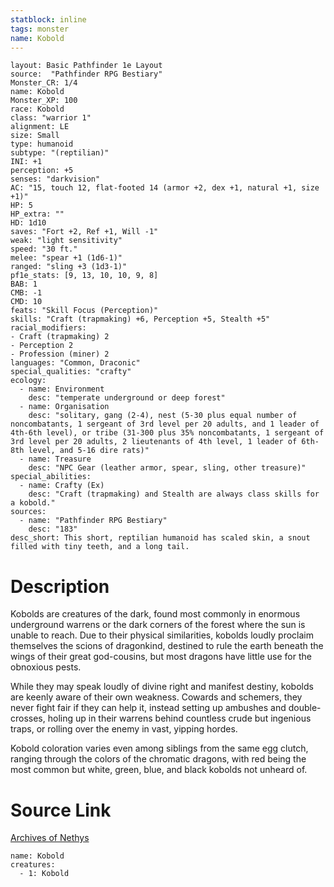 ```yaml
---
statblock: inline
tags: monster
name: Kobold
---
```

```statblock
layout: Basic Pathfinder 1e Layout
source:  "Pathfinder RPG Bestiary"
Monster_CR: 1/4
name: Kobold
Monster_XP: 100
race: Kobold
class: "warrior 1"
alignment: LE
size: Small
type: humanoid
subtype: "(reptilian)"
INI: +1
perception: +5
senses: "darkvision"
AC: "15, touch 12, flat-footed 14 (armor +2, dex +1, natural +1, size +1)"
HP: 5
HP_extra: ""
HD: 1d10
saves: "Fort +2, Ref +1, Will -1"
weak: "light sensitivity"
speed: "30 ft."
melee: "spear +1 (1d6-1)"
ranged: "sling +3 (1d3-1)"
pf1e_stats: [9, 13, 10, 10, 9, 8]
BAB: 1
CMB: -1
CMD: 10
feats: "Skill Focus (Perception)"
skills: "Craft (trapmaking) +6, Perception +5, Stealth +5"
racial_modifiers:
- Craft (trapmaking) 2
- Perception 2
- Profession (miner) 2
languages: "Common, Draconic"
special_qualities: "crafty"
ecology:
  - name: Environment
    desc: "temperate underground or deep forest"
  - name: Organisation
    desc: "solitary, gang (2-4), nest (5-30 plus equal number of noncombatants, 1 sergeant of 3rd level per 20 adults, and 1 leader of 4th-6th level), or tribe (31-300 plus 35% noncombatants, 1 sergeant of 3rd level per 20 adults, 2 lieutenants of 4th level, 1 leader of 6th-8th level, and 5-16 dire rats)"
  - name: Treasure
    desc: "NPC Gear (leather armor, spear, sling, other treasure)"
special_abilities:
  - name: Crafty (Ex)
    desc: "Craft (trapmaking) and Stealth are always class skills for a kobold."
sources:
  - name: "Pathfinder RPG Bestiary"
    desc: "183"
desc_short: This short, reptilian humanoid has scaled skin, a snout filled with tiny teeth, and a long tail.
```
# Description
Kobolds are creatures of the dark, found most commonly in enormous underground warrens or the dark corners of the forest where the sun is unable to reach. Due to their physical similarities, kobolds loudly proclaim themselves the scions of dragonkind, destined to rule the earth beneath the wings of their great god-cousins, but most dragons have little use for the obnoxious pests.

While they may speak loudly of divine right and manifest destiny, kobolds are keenly aware of their own weakness. Cowards and schemers, they never fight fair if they can help it, instead setting up ambushes and double-crosses, holing up in their warrens behind countless crude but ingenious traps, or rolling over the enemy in vast, yipping hordes.

Kobold coloration varies even among siblings from the same egg clutch, ranging through the colors of the chromatic dragons, with red being the most common but white, green, blue, and black kobolds not unheard of.
# Source Link
[Archives of Nethys](https://aonprd.com/MonsterDisplay.aspx?ItemName=Kobold)
```encounter-table
name: Kobold
creatures:
  - 1: Kobold
```
